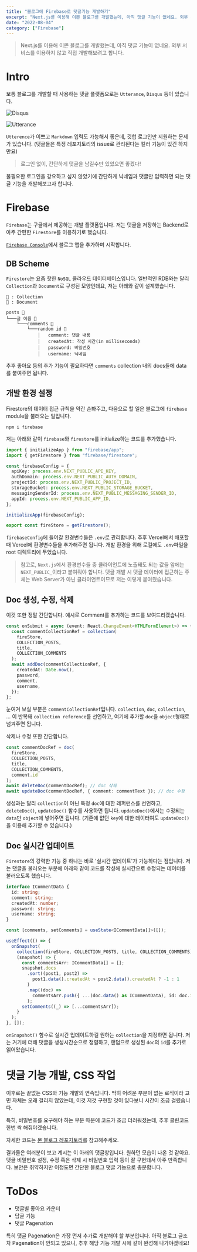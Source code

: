 ```yaml
---
title: "블로그에 Firebase로 댓글기능 개발하기"
excerpt: "Next.js를 이용해 이쁜 블로그를 개발했는데, 아직 댓글 기능이 없네요. 외부 서비스를 이용하지 않고 직접 개발해보려고 합니다."
date: "2022-08-04"
category: ["Firebase"]
---
```


> Next.js를 이용해 이쁜 블로그를 개발했는데, 아직 댓글 기능이 없네요. 외부 서비스를 이용하지 않고 직접 개발해보려고 합니다.

# Intro

보통 블로그를 개발할 때 사용하는 댓글 플랫폼으로는 `Utterance`, `Disqus` 등이 있습니다.

![Disqus](../static/img/블로그에_Firebase로_댓글,_좋아요_기능_추가해보기/Disqus.png)

![Utterance](../static/img/블로그에_Firebase로_댓글,_좋아요_기능_추가해보기/Utterances.png)

`Utterence`가 이쁘고 `Markdown` 입력도 가능해서 좋은데, 깃헙 로그인만 지원하는 문제가 있습니다. (댓글들은 특정 레포지토리의 issue로 관리된다는 킬러 기능이 있긴 하지만요)

> 로그인 없이, 간단하게 댓글을 남길수만 있었으면 좋겠다!

불필요한 로그인을 강요하고 싶지 않았기에 간단하게 닉네임과 댓글만 입력하면 되는 댓글 기능을 개발해보고자 합니다.

# Firebase

`Firebase`는 구글에서 제공하는 개발 플랫폼입니다. 저는 댓글을 저장하는 Backend로 아주 간편한 `Firestore`를 이용하기로 했습니다.

[`Firebase Console`](https://console.firebase.google.com/)에서 블로그 앱을 추가하며 시작합니다.

## DB Scheme

`Firestore`는 요즘 핫한 `NoSQL` 클라우드 데이터베이스입니다. 일반적인 RDB와는 달리 `Collection`과 `Document`로 구성된 모양인데요, 저는 아래와 같이 설계했습니다.

```code
📁 : Collection
📃 : Document

posts 📁
└───글 이름 📃
    └───comments 📁
        └───random id 📃
            │   comment: 댓글 내용
            │   createdAt: 작성 시간(in milliseconds)
            │   password: 비밀번호
            │   username: 닉네임
```

추후 좋아요 등의 추가 기능이 필요하다면 `comments` collection 내의 docs들에 data를 붙여주면 됩니다.

## 개발 환경 설정

Firestore의 데이터 접근 규칙을 약간 손봐주고, 다음으로 할 일은 블로그에 `firebase` module을 불러오는 일입니다.

```console
npm i firebase
```

저는 아래와 같이 `firebase`와 `firestore`를 initialize하는 코드를 추가했습니다.

```ts
import { initializeApp } from "firebase/app";
import { getFirestore } from "firebase/firestore";

const firebaseConfig = {
  apiKey: process.env.NEXT_PUBLIC_API_KEY,
  authDomain: process.env.NEXT_PUBLIC_AUTH_DOMAIN,
  projectId: process.env.NEXT_PUBLIC_PROJECT_ID,
  storageBucket: process.env.NEXT_PUBLIC_STORAGE_BUCKET,
  messagingSenderId: process.env.NEXT_PUBLIC_MESSAGING_SENDER_ID,
  appId: process.env.NEXT_PUBLIC_APP_ID,
};

initializeApp(firebaseConfig);

export const fireStore = getFirestore();
```

`firebaseConfig`에 들어갈 환경변수들은 `.env`로 관리합니다. 추후 Vercel에서 배포할 때 Vercel에 환경변수들을 추가해주면 됩니다. 개발 환경을 위해 로컬에도 `.env`파일을 root 디렉토리에 두었습니다.

> 참고로, `Next.js`에서 환경변수들 중 클라이언트에 노출돼도 되는 값들 앞에는 `NEXT_PUBLIC_`이라고 붙여줘야 합니다. 댓글 개발 시 댓글 데이터에 접근하는 주체는 Web Server가 아닌 클라이언트이므로 저는 이렇게 붙여줬습니다.

## Doc 생성, 수정, 삭제

이것 또한 정말 간단합니다. 예시로 Comment를 추가하는 코드를 보여드리겠습니다.

```ts
const onSubmit = async (event: React.ChangeEvent<HTMLFormElement>) => {
  const commentCollectionRef = collection(
    fireStore,
    COLLECTION_POSTS,
    title,
    COLLECTION_COMMENTS
  );
  await addDoc(commentCollectionRef, {
    createdAt: Date.now(),
    password,
    comment,
    username,
  });
};
```

눈여겨 보실 부분은 `commentCollectionRef`입니다. `collection`, `doc`, `collection`, ... 이 반복돼 `collection reference`를 선언하고, 여기에 추가할 `doc`을 `object`형태로 넘겨주면 됩니다.

삭제나 수정 또한 간단합니다.

```ts
const commentDocRef = doc(
  fireStore,
  COLLECTION_POSTS,
  title,
  COLLECTION_COMMENTS,
  comment.id
);
await deleteDoc(commentDocRef); // doc 삭제
await updateDoc(commentDocRef, { comment: commentText }); // doc 수정
```

생성과는 달리 `collection`이 아닌 특정 `doc`에 대한 레퍼런스를 선언하고, `deleteDoc()`, `updateDoc()` 함수를 사용하면 됩니다. `updateDoc()`에서는 수정되는 `data`만 `object`에 넣어주면 됩니다. (기존에 없던 `key`에 대한 데이터여도 `updateDoc()`을 이용해 추가할 수 있습니다.)

## Doc 실시간 업데이트

`Firestore`의 강력한 기능 중 하나는 바로 '실시간 업데이트'가 가능하다는 점입니다. 저는 댓글을 불러오는 부분에 아래와 같이 코드를 작성해 실시간으로 수정되는 데이터를 불러오도록 했습니다.

```ts
interface ICommentData {
  id: string;
  comment: string;
  createdAt: number;
  password: string;
  username: string;
}

const [comments, setComments] = useState<ICommentData[]>([]);

useEffect(() => {
  onSnapshot(
    collection(fireStore, COLLECTION_POSTS, title, COLLECTION_COMMENTS),
    (snapshot) => {
      const commentsArr: ICommentData[] = [];
      snapshot.docs
        .sort((post1, post2) =>
          post1.data().createdAt > post2.data().createdAt ? -1 : 1
        )
        .map((doc) =>
          commentsArr.push({ ...(doc.data() as ICommentData), id: doc.id })
        );
      setComments((_) => [...commentsArr]);
    }
  );
}, []);
```

`onSnapshot()` 함수로 실시간 업데이트하길 원하는 `collection`을 지정하면 됩니다. 저는 거기에 더해 댓글을 생성시간순으로 정렬하고, 랜덤으로 생성된 `doc`의 `id`를 추가로 읽어왔습니다.

# 댓글 기능 개발, CSS 작업

이후로는 끝없는 CSS와 기능 개발의 연속입니다. 딱히 어려운 부분이 없는 로직이라 고민 자체는 오래 걸리지 않았는데, 이것 저것 구현할 것이 있다보니 시간이 조금 걸렸습니다.

특히, 비밀번호를 요구해야 하는 부분 때문에 코드가 조금 더러워졌는데, 추후 클린코드 한번 싹 해줘야겠습니다.

자세한 코드는 [본 블로그 레포지토리](https://github.com/custardcream98/custardcream98.github.io)를 참고해주세요.

결과물은 여러분이 보고 계시는 이 아래의 댓글창입니다. 원하던 모습이 나온 것 같아요. 댓글 비밀번호 설정, 수정 혹은 삭제 시 비밀번호 입력 등이 잘 구현돼서 아주 만족합니다. 보안은 취약하지만 이정도면 간단한 블로그 댓글 기능으로 충분합니다.

# ToDos

- 댓글별 좋아요 카운터
- 답글 기능
- 댓글 Pagenation

특히 댓글 Pagenation은 가장 먼저 추가로 개발해야 할 부분입니다. 아직 블로그 글조차 Pagenation이 안되고 있으니, 추후 해당 기능 개발 시에 같이 완성해 나가야겠네요!
